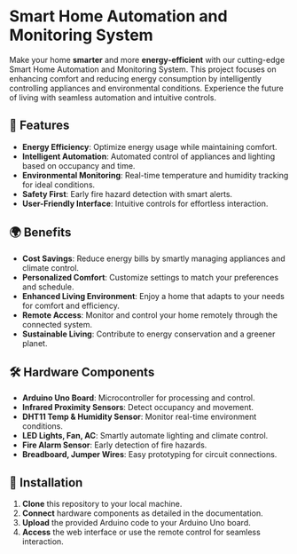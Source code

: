 # Smart Home Automation and Monitoring System

Make your home **smarter** and more **energy-efficient** with our cutting-edge Smart Home Automation and Monitoring System. This project focuses on enhancing comfort and reducing energy consumption by intelligently controlling appliances and environmental conditions. Experience the future of living with seamless automation and intuitive controls.

## 🌟 Features

- **Energy Efficiency**: Optimize energy usage while maintaining comfort.
- **Intelligent Automation**: Automated control of appliances and lighting based on occupancy and time.
- **Environmental Monitoring**: Real-time temperature and humidity tracking for ideal conditions.
- **Safety First**: Early fire hazard detection with smart alerts.
- **User-Friendly Interface**: Intuitive controls for effortless interaction.

## 🌍 Benefits

- **Cost Savings**: Reduce energy bills by smartly managing appliances and climate control.
- **Personalized Comfort**: Customize settings to match your preferences and schedule.
- **Enhanced Living Environment**: Enjoy a home that adapts to your needs for comfort and efficiency.
- **Remote Access**: Monitor and control your home remotely through the connected system.
- **Sustainable Living**: Contribute to energy conservation and a greener planet.

## 🛠️ Hardware Components

- **Arduino Uno Board**: Microcontroller for processing and control.
- **Infrared Proximity Sensors**: Detect occupancy and movement.
- **DHT11 Temp & Humidity Sensor**: Monitor real-time environment conditions.
- **LED Lights, Fan, AC**: Smartly automate lighting and climate control.
- **Fire Alarm Sensor**: Early detection of fire hazards.
- **Breadboard, Jumper Wires**: Easy prototyping for circuit connections.

## 🔌 Installation

1. **Clone** this repository to your local machine.
2. **Connect** hardware components as detailed in the documentation.
3. **Upload** the provided Arduino code to your Arduino Uno board.
4. **Access** the web interface or use the remote control for seamless interaction.
